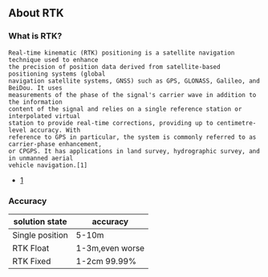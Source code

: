 ## About RTK

### What is RTK?
    Real-time kinematic (RTK) positioning is a satellite navigation technique used to enhance 
	the precision of position data derived from satellite-based positioning systems (global 
	navigation satellite systems, GNSS) such as GPS, GLONASS, Galileo, and BeiDou. It uses 
	measurements of the phase of the signal's carrier wave in addition to the information 
	content of the signal and relies on a single reference station or interpolated virtual 
	station to provide real-time corrections, providing up to centimetre-level accuracy. With
	reference to GPS in particular, the system is commonly referred to as carrier-phase enhancement,
	or CPGPS. It has applications in land survey, hydrographic survey, and in unmanned aerial 
	vehicle navigation.[1]

  - [1](https://en.wikipedia.org/wiki/Real-time_kinematic)

### Accuracy
  | solution state | accuracy | 
  | --- | --- |
  | Single position | 5-10m |
  | RTK Float | 1-3m,even worse |
  | RTK Fixed | 1-2cm 99.99% |
  